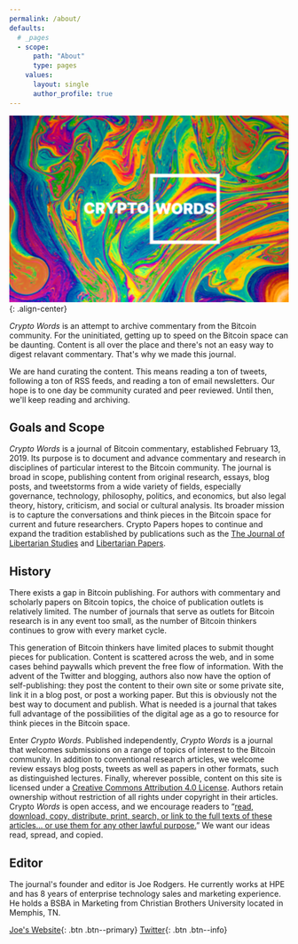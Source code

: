```yaml
---
permalink: /about/
defaults:
  # _pages
  - scope:
      path: "About"
      type: pages
    values:
      layout: single
      author_profile: true
---
```


![](/assets/images/splash-about.png){: .align-center}

*Crypto Words* is an attempt to archive commentary from the Bitcoin community. For the uninitiated, getting up to speed on the Bitcoin space can be daunting. Content is all over the place and there's not an easy way to digest relavant commentary. That's why we made this journal. 

We are hand curating the content. This means reading a ton of tweets, following a ton of RSS feeds, and reading a ton of email newsletters. Our hope is to one day be community curated and peer reviewed. Until then, we'll keep reading and archiving.

## Goals and Scope
*Crypto Words* is a journal of Bitcoin commentary, established February 13, 2019. Its purpose is to document and advance commentary and research in disciplines of particular interest to the Bitcoin community. The journal is broad in scope, publishing content from original research, essays, blog posts, and tweetstorms from a wide variety of fields, especially governance, technology, philosophy, politics, and economics, but also legal theory, history, criticism, and social or cultural analysis. Its broader mission is to capture the conversations and think pieces in the Bitcoin space for current and future researchers. Crypto Papers hopes to continue and expand the tradition established by publications such as the [The Journal of Libertarian Studies](https://mises.org/library/journal-libertarian-studies?Id=3) and [Libertarian Papers](http://libertarianpapers.org/).

## History
There exists a gap in Bitcoin publishing.  For authors with commentary and scholarly papers on Bitcoin topics, the choice of publication outlets is relatively limited. The number of journals that serve as outlets for Bitcoin research is in any event too small, as the number of Bitcoin thinkers continues to grow with every market cycle.  

This generation of Bitcoin thinkers have limited places to submit thought pieces for publication. Content is scattered across the web, and in some cases behind paywalls which prevent the free flow of information. With the advent of the Twitter and blogging, authors also now have the option of self-publishing: they post the content to their own site or some private site, link it in a blog post, or post a working paper. But this is obviously not the best way to document and publish. What is needed is a journal that takes full advantage of the possibilities of the digital age as a go to resource for think pieces in the Bitcoin space. 

Enter *Crypto Words*. Published independently, *Crypto Words* is a journal that welcomes submissions on a range of topics of interest to the Bitcoin community.  In addition to conventional research articles, we welcome review essays blog posts, tweets as well as papers in other formats, such as distinguished lectures. Finally, wherever possible, content on this site is licensed under a [Creative Commons Attribution 4.0 License](https://creativecommons.org/licenses/by/4.0/). Authors retain ownership without restriction of all rights under copyright in their articles. Crypto *Words* is open access, and we encourage readers to “[read, download, copy, distribute, print, search, or link to the full texts of these articles… or use them for any other lawful purpose.](https://doaj.org/faq#definition)” We want our ideas read, spread, and copied. 

## Editor
The journal's founder and editor is Joe Rodgers. He currently works at HPE and has 8 years of enterprise technology sales and marketing experience. He holds a BSBA in Marketing from Christian Brothers University located in Memphis, TN. 

[Joe's Website](https://joe-rodgers.github.io){: .btn .btn--primary}
[<i class="fab fa-twitter"></i> Twitter](https://twitter.com/_joerodgers){: .btn .btn--info} 
